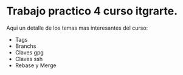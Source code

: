# Trabajo practico 4 curso itgrarte.
Aqui un detalle de los temas mas interesantes del curso:
+ Tags
+ Branchs
+ Claves gpg
+ Claves ssh
+ Rebase y Merge